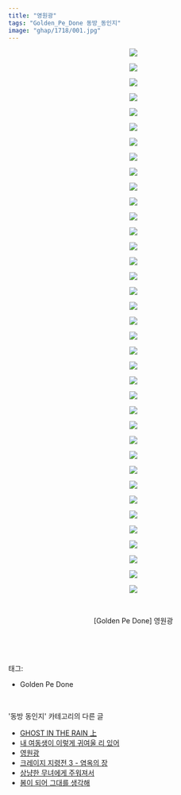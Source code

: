 ```yaml
---
title: "영원광"
tags: "Golden_Pe_Done 동방_동인지"
image: "ghap/1718/001.jpg"
---
```

<div class="article">
<p style="text-align: center; clear: none; float: none;"><img src="{{ site.nasurl }}/ghap/1718/001.jpg"/></p>
<p style="text-align: center; clear: none; float: none;"><img src="{{ site.nasurl }}/ghap/1718/002.jpg"/></p>
<p style="text-align: center; clear: none; float: none;"><img src="{{ site.nasurl }}/ghap/1718/003.jpg"/></p>
<p style="text-align: center; clear: none; float: none;"><img src="{{ site.nasurl }}/ghap/1718/004.jpg"/></p>
<p style="text-align: center; clear: none; float: none;"><img src="{{ site.nasurl }}/ghap/1718/005.jpg"/></p>
<p style="text-align: center; clear: none; float: none;"><img src="{{ site.nasurl }}/ghap/1718/006.jpg"/></p>
<p style="text-align: center; clear: none; float: none;"><img src="{{ site.nasurl }}/ghap/1718/007.jpg"/></p>
<p style="text-align: center; clear: none; float: none;"><img src="{{ site.nasurl }}/ghap/1718/008.jpg"/></p>
<p style="text-align: center; clear: none; float: none;"><img src="{{ site.nasurl }}/ghap/1718/009.jpg"/></p>
<p style="text-align: center; clear: none; float: none;"><img src="{{ site.nasurl }}/ghap/1718/010.jpg"/></p>
<p style="text-align: center; clear: none; float: none;"><img src="{{ site.nasurl }}/ghap/1718/011.jpg"/></p>
<p style="text-align: center; clear: none; float: none;"><img src="{{ site.nasurl }}/ghap/1718/012.jpg"/></p>
<p style="text-align: center; clear: none; float: none;"><img src="{{ site.nasurl }}/ghap/1718/013.jpg"/></p>
<p style="text-align: center; clear: none; float: none;"><img src="{{ site.nasurl }}/ghap/1718/014.jpg"/></p>
<p style="text-align: center; clear: none; float: none;"><img src="{{ site.nasurl }}/ghap/1718/015.jpg"/></p>
<p style="text-align: center; clear: none; float: none;"><img src="{{ site.nasurl }}/ghap/1718/016.jpg"/></p>
<p style="text-align: center; clear: none; float: none;"><img src="{{ site.nasurl }}/ghap/1718/017.jpg"/></p>
<p style="text-align: center; clear: none; float: none;"><img src="{{ site.nasurl }}/ghap/1718/018.jpg"/></p>
<p style="text-align: center; clear: none; float: none;"><img src="{{ site.nasurl }}/ghap/1718/019.jpg"/></p>
<p style="text-align: center; clear: none; float: none;"><img src="{{ site.nasurl }}/ghap/1718/020.jpg"/></p>
<p style="text-align: center; clear: none; float: none;"><img src="{{ site.nasurl }}/ghap/1718/021.jpg"/></p>
<p style="text-align: center; clear: none; float: none;"><img src="{{ site.nasurl }}/ghap/1718/022.jpg"/></p>
<p style="text-align: center; clear: none; float: none;"><img src="{{ site.nasurl }}/ghap/1718/023.jpg"/></p>
<p style="text-align: center; clear: none; float: none;"><img src="{{ site.nasurl }}/ghap/1718/024.jpg"/></p>
<p style="text-align: center; clear: none; float: none;"><img src="{{ site.nasurl }}/ghap/1718/025.jpg"/></p>
<p style="text-align: center; clear: none; float: none;"><img src="{{ site.nasurl }}/ghap/1718/026.jpg"/></p>
<p style="text-align: center; clear: none; float: none;"><img src="{{ site.nasurl }}/ghap/1718/027.jpg"/></p>
<p style="text-align: center; clear: none; float: none;"><img src="{{ site.nasurl }}/ghap/1718/028.jpg"/></p>
<p style="text-align: center; clear: none; float: none;"><img src="{{ site.nasurl }}/ghap/1718/029.jpg"/></p>
<p style="text-align: center; clear: none; float: none;"><img src="{{ site.nasurl }}/ghap/1718/030.jpg"/></p>
<p style="text-align: center; clear: none; float: none;"><img src="{{ site.nasurl }}/ghap/1718/031.jpg"/></p>
<p style="text-align: center; clear: none; float: none;"><img src="{{ site.nasurl }}/ghap/1718/032.jpg"/></p>
<p style="text-align: center; clear: none; float: none;"><img src="{{ site.nasurl }}/ghap/1718/033.jpg"/></p>
<p style="text-align: center; clear: none; float: none;"><img src="{{ site.nasurl }}/ghap/1718/034.jpg"/></p>
<p style="text-align: center; clear: none; float: none;"><img src="{{ site.nasurl }}/ghap/1718/035.jpg"/></p>
<p style="text-align: center; clear: none; float: none;"><img src="{{ site.nasurl }}/ghap/1718/036.jpg"/></p>
<p style="text-align: center; clear: none; float: none;"><img src="{{ site.nasurl }}/ghap/1718/037.jpg"/></p>
<p style="text-align: center; clear: none; float: none;"><br/></p>
<p style="text-align: center; clear: none; float: none;">[Golden Pe Done] 영원광</p>
<p><br/></p>
</div><br/>
<div class="tagTrail">
<p>태그: </p>
<ul>
<li>Golden Pe Done</li>
</ul>
</div><br/>
<div class="another">
<p>'동방 동인지' 카테고리의 다른 글</p>
<ul>
<li><a href="/2016-08-20-ghap_1720">GHOST IN THE RAIN 上</a></li>
<li><a href="/2016-08-20-ghap_1719">내 여동생이 이렇게 귀여울 리 있어</a></li>
<li><a href="/2016-08-20-ghap_1718">영원광</a></li>
<li><a href="/2016-08-20-ghap_1717">크레이지 지령전 3 - 염옥의 장</a></li>
<li><a href="/2016-08-20-ghap_1715">상냥한 무녀에게 주워져서</a></li>
<li><a href="/2016-08-20-ghap_1713">봄이 되어 그대를 생각해</a></li>
</ul>
</div><br/>
<div class="cb_module cb_fluid">
<div class="cb_wrt cb_profile">
</div><!-- commentList close -->
</div><br/>
